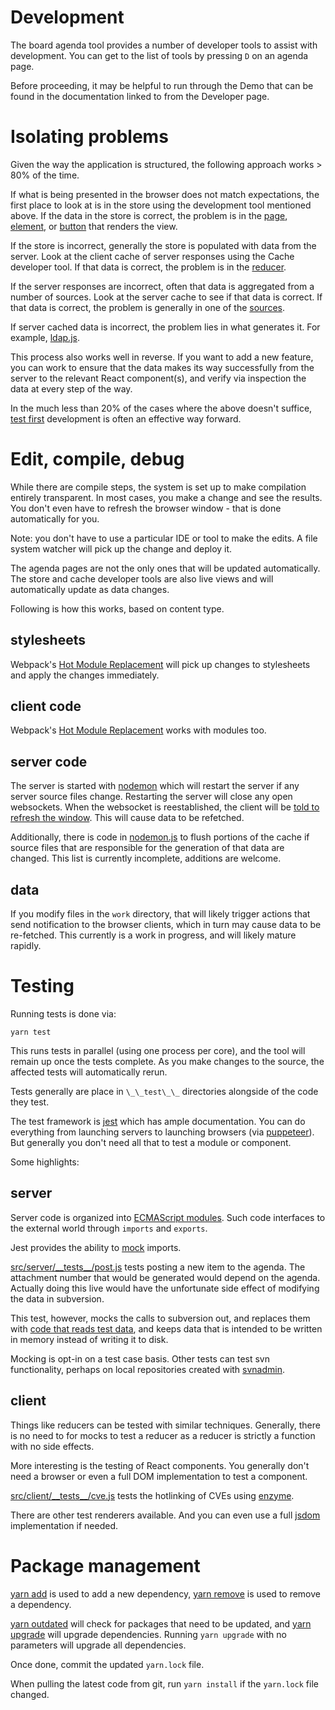 # Development

The board agenda tool provides a number of developer tools
to assist with development.  You can get to the list of
tools by pressing <code>D</code> on an agenda page.

Before proceeding, it may be helpful to run through the Demo
that can be found in the documentation linked to from the
Developer page.

# Isolating problems

Given the way the application is structured, the following
approach works > 80% of the time.

If what is being presented in the browser does not match
expectations, the first place to look at is in the store
using the development tool mentioned above.  If the data
in the store is correct, the problem is in the
[page](../../src/client/pages),
[element](../../src/client/elements), or
[button](../../src/client/buttons) that renders the view.

If the store is incorrect, generally the store is populated
with data from the server.  Look at the client cache of
server responses using the Cache developer tool.  If that
data is correct, the problem is in the
[reducer](../../src/client/reducers).

If the server responses are incorrect, often that data is
aggregated from a number of sources.  Look at the server cache
to see if that data is correct.  If that data is correct,
the problem is generally in one of the
[sources](../src/server/sources).

If server cached data is incorrect, the problem lies in
what generates it.  For example,
[ldap.js](../../src/server/ldap.js).

This process also works well in reverse.  If you want to add
a new feature, you can work to ensure that the data makes its
way successfully from the server to the relevant React
component(s), and verify via inspection the data at every step
of the way.

In the much less than 20% of the cases where the above doesn't
suffice, [test first](http://www.extremeprogramming.org/rules/testfirst.html)
development is often an effective way forward.

# Edit, compile, debug

While there are compile steps, the system is set up to make
compilation entirely transparent.  In most cases, you make a change
and see the results.  You don't even have to refresh the browser
window - that is done automatically for you.

Note: you don't have to use a particular IDE or tool to make
the edits.  A file system watcher will pick up the change and
deploy it.

The agenda pages are not the only ones that will be updated
automatically.  The store and cache developer tools are also
live views and will automatically update as data changes.

Following is how this works, based on content type.

## stylesheets

Webpack's [Hot Module Replacement](https://webpack.js.org/guides/hot-module-replacement/#hmr-with-stylesheets)
will pick up changes to stylesheets and apply the changes
immediately.

## client code

Webpack's [Hot Module Replacement](https://webpack.js.org/guides/hot-module-replacement/) works with modules too.

## server code

The server is started with
[nodemon](https://www.npmjs.com/package/nodemon) which will
restart the server if any server source files change.  Restarting
the server will close any open websockets.  When the websocket is
reestablished, the client will be
[told to refresh the window](./websocket.md#startup--authentication).
This will cause data to be refetched.

Additionally, there is code in [nodemon.js](../../nodemon.js)
to flush portions of the cache if source files that are
responsible for the generation of that data are changed.
This list is currently incomplete, additions are welcome.

## data

If you modify files in the `work` directory, that will likely
trigger actions that send notification to the browser clients,
which in turn may cause data to be re-fetched.  This currently
is a work in progress, and will likely mature rapidly.

# Testing

Running tests is done via:

    yarn test

This runs tests in parallel (using one process per core), and the tool
will remain up once the tests complete.  As you make changes to
the source, the affected tests will automatically rerun.

Tests generally are place in `\_\_test\_\_` directories alongside
of the code they test.

The test framework is [jest](https://jestjs.io/) which has ample
documentation.  You can do everything from launching servers to
launching browsers (via [puppeteer](https://jestjs.io/docs/en/puppeteer)).
But generally you don't need all that to test a module or
component.

Some highlights:

## server

Server code is organized into
[ECMAScript modules](https://nodejs.org/api/esm.html).
Such code interfaces to the external world through `imports`
and `exports`.

Jest provides the ability to
[mock](https://jestjs.io/docs/en/manual-mocks) imports.

[src/server/\_\_tests\_\_/post.js](../../src/server/__tests__/post.js#L1)
tests posting a new item to the agenda.  The attachment number
that would be generated would depend on the agenda.  Actually
doing this live would have the unfortunate side effect of
modifying the data in subversion.

This test, however, mocks the calls to subversion out, and
replaces them with
[code that reads test data](../../src/server/__mocks__/svn.js),
and keeps data that is intended to be written in memory instead
of writing it to disk.

Mocking is opt-in on a test case basis.  Other tests can
test svn functionality, perhaps on local repositories created
with
[svnadmin](http://svnbook.red-bean.com/en/1.7/svn.ref.svnadmin.html).

## client

Things like reducers can be tested with similar techniques.
Generally, there is no need to for mocks to test a reducer
as a reducer is strictly a function with no side effects.

More interesting is the testing of React components.  You
generally don't need a browser or even a full DOM implementation
to test a component.

[src/client/\_\_tests\_\_/cve.js](../../src/client/__tests__/cve.js)
tests the hotlinking of CVEs using
[enzyme](https://enzymejs.github.io/enzyme/docs/guides/jest.html).

There are other test renderers available.  And you can even use
a full [jsdom](https://github.com/jsdom/jsdom) implementation if
needed.

# Package management

[yarn add](https://yarnpkg.com/en/docs/cli/add/) is used
to add a new dependency,
[yarn remove](https://yarnpkg.com/en/docs/cli/remove/) is
used to remove a dependency.

[yarn outdated](https://yarnpkg.com/en/docs/cli/outdated/) will
check for packages that need to be updated, and
[yarn upgrade](https://yarnpkg.com/en/docs/cli/upgrade/) will
upgrade dependencies.  Running `yarn upgrade` with no parameters
will upgrade all dependencies.

Once done, commit the updated `yarn.lock` file.

When pulling the latest code from git, run `yarn install`
if the `yarn.lock` file changed.
